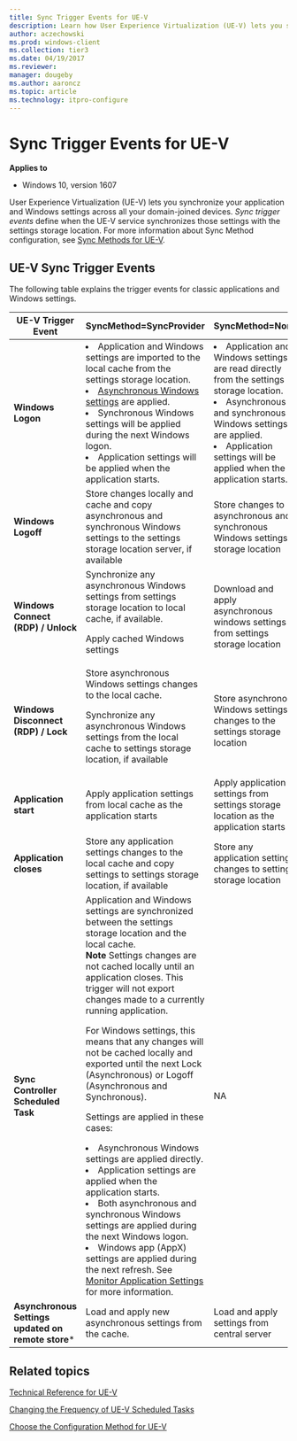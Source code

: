 ```yaml
---
title: Sync Trigger Events for UE-V
description: Learn how User Experience Virtualization (UE-V) lets you synchronize your application and Windows settings across all your domain-joined devices.
author: aczechowski
ms.prod: windows-client
ms.collection: tier3
ms.date: 04/19/2017
ms.reviewer: 
manager: dougeby
ms.author: aaroncz
ms.topic: article
ms.technology: itpro-configure
---
```


# Sync Trigger Events for UE-V

**Applies to**
-   Windows 10, version 1607

User Experience Virtualization (UE-V) lets you synchronize your application and Windows settings across all your domain-joined devices. *Sync trigger events* define when the UE-V service synchronizes those settings with the settings storage location. For more information about Sync Method configuration, see [Sync Methods for UE-V](uev-sync-methods.md).

## UE-V Sync Trigger Events

The following table explains the trigger events for classic applications and Windows settings.

|UE-V Trigger Event|SyncMethod=SyncProvider|SyncMethod=None|
|--- |--- |--- |
|**Windows Logon**|<li>Application and Windows settings are imported to the local cache from the settings storage location.<li>[Asynchronous Windows settings](uev-prepare-for-deployment.md#windows-settings-synchronized-by-default) are applied.<li>Synchronous Windows settings will be applied during the next Windows logon.<li>Application settings will be applied when the application starts.|<li>Application and Windows settings are read directly from the settings storage location.<li>Asynchronous and synchronous Windows settings are applied.<li>Application settings will be applied when the application starts.|
|**Windows Logoff**|Store changes locally and cache and copy asynchronous and synchronous Windows settings to the settings storage location server, if available|Store changes to asynchronous and synchronous Windows settings storage location|
|**Windows Connect (RDP) / Unlock**|Synchronize any asynchronous Windows settings from settings storage location to local cache, if available.<p>Apply cached Windows settings|Download and apply asynchronous windows settings from settings storage location|
|**Windows Disconnect (RDP) / Lock**|Store asynchronous Windows settings changes to the local cache.<p>Synchronize any asynchronous Windows settings from the local cache to settings storage location, if available|Store asynchronous Windows settings changes to the settings storage location|
|**Application start**|Apply application settings from local cache as the application starts|Apply application settings from settings storage location as the application starts|
|**Application closes**|Store any application settings changes to the local cache and copy settings to settings storage location, if available|Store any application settings changes to settings storage location|
|**Sync Controller Scheduled Task**|Application and Windows settings are synchronized between the settings storage location and the local cache.<br><div class="alert">**Note** Settings changes are not cached locally until an application closes. This trigger will not export changes made to a currently running application.<p>For Windows settings, this means that any changes will not be cached locally and exported until the next Lock (Asynchronous) or Logoff (Asynchronous and Synchronous).</div><p>Settings are applied in these cases:<li>Asynchronous Windows settings are applied directly.<li>Application settings are applied when the application starts.<li>Both asynchronous and synchronous Windows settings are applied during the next Windows logon.<li>Windows app (AppX) settings are applied during the next refresh. See [Monitor Application Settings](uev-changing-the-frequency-of-scheduled-tasks.md#monitor-application-settings) for more information.|NA|
|**Asynchronous Settings updated on remote store***|Load and apply new asynchronous settings from the cache.|Load and apply settings from central server|

## Related topics


[Technical Reference for UE-V](uev-technical-reference.md)

[Changing the Frequency of UE-V Scheduled Tasks](uev-changing-the-frequency-of-scheduled-tasks.md)

[Choose the Configuration Method for UE-V](uev-deploy-required-features.md)










